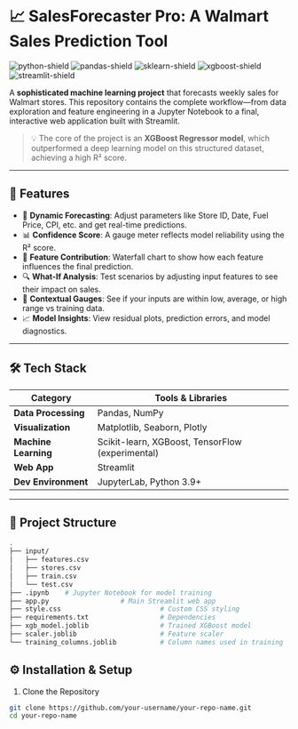 # 📈 SalesForecaster Pro: A Walmart Sales Prediction Tool

![python-shield](https://img.shields.io/badge/Python-3.9%2B-blue.svg)
![pandas-shield](https://img.shields.io/badge/pandas-2.2-blue)
![sklearn-shield](https://img.shields.io/badge/scikit--learn-1.6-blue)
![xgboost-shield](https://img.shields.io/badge/XGBoost-2.1-blue)
![streamlit-shield](https://img.shields.io/badge/Streamlit-1.3-ff69b4)

A **sophisticated machine learning project** that forecasts weekly sales for Walmart stores. This repository contains the complete workflow—from data exploration and feature engineering in a Jupyter Notebook to a final, interactive web application built with Streamlit.

> 💡 The core of the project is an **XGBoost Regressor model**, which outperformed a deep learning model on this structured dataset, achieving a high R² score.


---

## 🌟 Features

- 🎯 **Dynamic Forecasting**: Adjust parameters like Store ID, Date, Fuel Price, CPI, etc. and get real-time predictions.
- 📊 **Confidence Score**: A gauge meter reflects model reliability using the R² score.
- 🌊 **Feature Contribution**: Waterfall chart to show how each feature influences the final prediction.
- 🔍 **What-If Analysis**: Test scenarios by adjusting input features to see their impact on sales.
- 🧭 **Contextual Gauges**: See if your inputs are within low, average, or high range vs training data.
- 📈 **Model Insights**: View residual plots, prediction errors, and model diagnostics.

---

## 🛠️ Tech Stack

| Category              | Tools & Libraries                                 |
|-----------------------|---------------------------------------------------|
| **Data Processing**   | Pandas, NumPy                                     |
| **Visualization**     | Matplotlib, Seaborn, Plotly                       |
| **Machine Learning**  | Scikit-learn, XGBoost, TensorFlow (experimental)  |
| **Web App**           | Streamlit                                         |
| **Dev Environment**   | JupyterLab, Python 3.9+                           |

---

## 📁 Project Structure

```bash
.
├── input/
│   ├── features.csv
│   ├── stores.csv
│   ├── train.csv
│   └── test.csv
├── .ipynb    # Jupyter Notebook for model training
├── app.py                  # Main Streamlit web app
├── style.css                         # Custom CSS styling
├── requirements.txt                  # Dependencies
├── xgb_model.joblib                  # Trained XGBoost model
├── scaler.joblib                     # Feature scaler
└── training_columns.joblib           # Column names used in training

```

## ⚙️ Installation & Setup
1. Clone the Repository
```bash
git clone https://github.com/your-username/your-repo-name.git
cd your-repo-name
```



